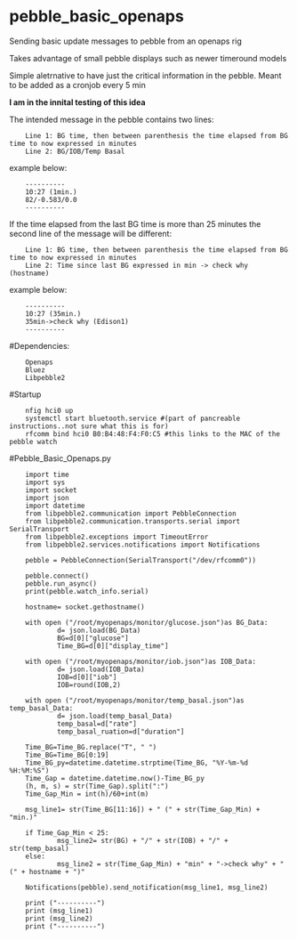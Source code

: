 # pebble_basic_openaps

Sending basic update messages to pebble from an openaps rig

Takes advantage of small pebble displays such as newer timeround models

Simple aletrnative to have just the critical information in the pebble. Meant to be added as a cronjob every 5 min

**I am in the innital testing of this idea**

The intended message in the pebble contains two lines:

        Line 1: BG time, then between parenthesis the time elapsed from BG time to now expressed in minutes
        Line 2: BG/IOB/Temp Basal

example below:

        ----------
        10:27 (1min.)
        82/-0.583/0.0
        ----------

If the time elapsed from the last BG time is more than 25 minutes the second line of the message will be different:

        Line 1: BG time, then between parenthesis the time elapsed from BG time to now expressed in minutes
        Line 2: Time since last BG expressed in min -> check why (hostname)
        
example below:

        ----------
        10:27 (35min.)
        35min->check why (Edison1)
        ----------


#Dependencies:

        Openaps
        Bluez
        Libpebble2

#Startup

        nfig hci0 up
        systemctl start bluetooth.service #(part of pancreable instructions..not sure what this is for)
        rfcomm bind hci0 B0:B4:48:F4:F0:C5 #this links to the MAC of the pebble watch

#Pebble_Basic_Openaps.py

        import time
        import sys
        import socket
        import json
        import datetime
        from libpebble2.communication import PebbleConnection
        from libpebble2.communication.transports.serial import SerialTransport
        from libpebble2.exceptions import TimeoutError
        from libpebble2.services.notifications import Notifications

        pebble = PebbleConnection(SerialTransport("/dev/rfcomm0"))

        pebble.connect()
        pebble.run_async()
        print(pebble.watch_info.serial)
        
        hostname= socket.gethostname()
        
        with open ("/root/myopenaps/monitor/glucose.json")as BG_Data:
                d= json.load(BG_Data)
                BG=d[0]["glucose"]
                Time_BG=d[0]["display_time"]

        with open ("/root/myopenaps/monitor/iob.json")as IOB_Data:
                d= json.load(IOB_Data)
                IOB=d[0]["iob"]
                IOB=round(IOB,2)

        with open ("/root/myopenaps/monitor/temp_basal.json")as temp_basal_Data:
                d= json.load(temp_basal_Data)
                temp_basal=d["rate"]
                temp_basal_ruation=d["duration"]
        
        Time_BG=Time_BG.replace("T", " ")
        Time_BG=Time_BG[0:19]
        Time_BG_py=datetime.datetime.strptime(Time_BG, "%Y-%m-%d %H:%M:%S")
        Time_Gap = datetime.datetime.now()-Time_BG_py
        (h, m, s) = str(Time_Gap).split(":")
        Time_Gap_Min = int(h)/60+int(m)

        msg_line1= str(Time_BG[11:16]) + " (" + str(Time_Gap_Min) + "min.)"
        
        if Time_Gap_Min < 25:
                msg_line2= str(BG) + "/" + str(IOB) + "/" + str(temp_basal)
        else:
                msg_line2 = str(Time_Gap_Min) + "min" + "->check why" + " (" + hostname + ")"

        Notifications(pebble).send_notification(msg_line1, msg_line2)

        print ("----------")
        print (msg_line1)
        print (msg_line2)
        print ("----------")
